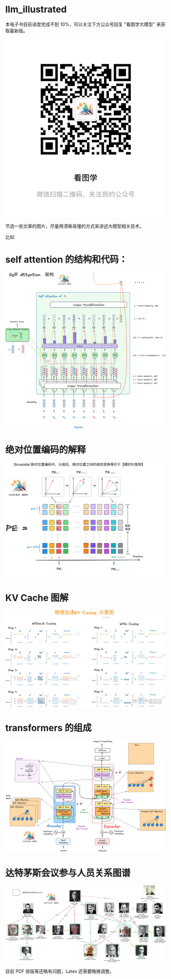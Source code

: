 # llm_illustrated

本电子书目前进度完成不到 10%，可以关注下方公众号回复 "看图学大模型" 来获取最新版。

![看图学大模型](./images/kantuxue_qr.jpeg)


节选一些文章的图片，尽量用清晰易懂的方式来讲述大模型相关技术。

比如 

# self attention 的结构和代码：

![self-attention](./images/self-attention-1.png)

# 绝对位置编码的解释

![pe](./images/sinusoidal_pe.png)

# KV Cache 图解

![kv-cache](./images/kv_cache_diff.jpeg)

# transformers 的组成

![transformers](./images/transformers_compose.png)

# 达特茅斯会议参与人员关系图谱

![dart](./images/ai_graph.jpeg)



目前 PDF 排版等还略有问题，Latex 还需要略微调整。

